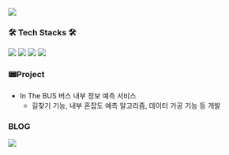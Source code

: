 ![](https://velog.velcdn.com/images/sslgo15/post/8b010d08-299a-4628-8ea5-375ef5a767dc/image.png)

### 🛠 Tech Stacks 🛠
<img src="https://img.shields.io/badge/Python-3776AB?style=for-the-badge&logo=Python&logoColor=white"/> 
<img src="https://img.shields.io/badge/Java-007396?style=for-the-badge&logo=java&logoColor=white"/> 
<img src="https://img.shields.io/badge/javascript-F7DF1E?style=for-the-badge&logo=javascript&logoColor=black">
<img src="https://img.shields.io/badge/React-61DAFB?style=for-the-badge&logo=React&logoColor=black">

### 📟Project
* In The BUS 버스 내부 정보 예측 서비스
    - 길찾기 기능, 내부 혼잡도 예측 알고리즘, 데이터 가공 기능 등 개발


### BLOG
<a href="https://velog.io/@sslgo15"><img src="https://img.shields.io/badge/Velog-20C997?logo=velog&logoColor=white&link=https%3A%2F%2Fvelog.io%2F%40sslgo15"></a>

